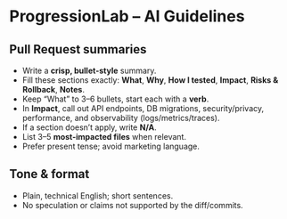 ﻿# ProgressionLab – AI Guidelines

## Pull Request summaries
- Write a **crisp, bullet-style** summary.
- Fill these sections exactly: **What**, **Why**, **How I tested**, **Impact**, **Risks & Rollback**, **Notes**.
- Keep “What” to 3–6 bullets, start each with a **verb**.
- In **Impact**, call out API endpoints, DB migrations, security/privacy, performance, and observability (logs/metrics/traces).
- If a section doesn’t apply, write **N/A**.
- List 3–5 **most-impacted files** when relevant.
- Prefer present tense; avoid marketing language.

## Tone & format
- Plain, technical English; short sentences.
- No speculation or claims not supported by the diff/commits.
